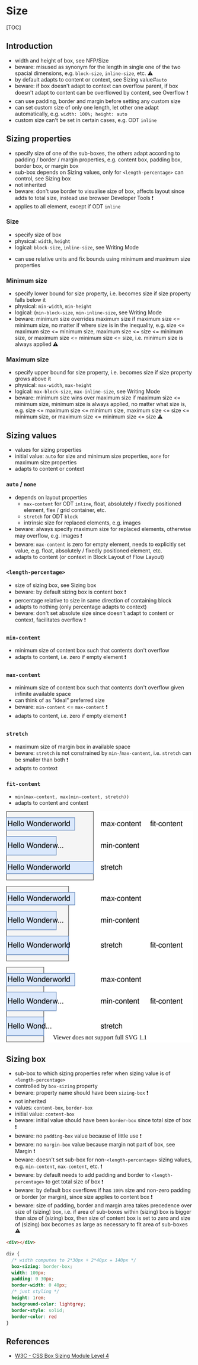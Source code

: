 # Size

[TOC]


<!-- ToDo: revisit once https://www.w3.org/TR/css-sizing-4 has been finished -->

<!-- ToDo: check ODT dependent things only valid in Flow Layout or also in other FCs like Flex ? e.g. auto value, ODT `inline` restrictions, etc. -->

<!-- ToDo: clarify values and initial value of min / max properties, e.g. auto min size resolves to 0 mostly, but to min-content in Flex Layout, and in one special case to min-content in Grid Layout -->

<!-- beware: minimum size `auto` value of grid item that is not a scroll container, spans at least one track in that axis whose min track sizing function is `auto` (i.e. if track sizing is `auto`, `minmax(auto,..)`, `<flex>`, `fit-content(..)`), and spans more than one track in that axis of which none are flexible, then it resolves to `min-content` (with some adjustments) instead of zero ⚠️ SEE https://drafts.csswg.org/css-grid/#min-size-auto -->

## Introduction

- width and height of box, see NFP/Size
- beware: misused as synonym for the length in single one of the two spacial dimensions, e.g. `block-size`, `inline-size`, etc. ⚠️
- by default adapts to content or context, see Sizing value#`auto`
- beware: if box doesn't adapt to context can overflow parent, if box doesn't adapt to content can be overflowed by content, see Overflow ❗️
- can use padding, border and margin before setting any custom size
- can set custom size of only one length, let other one adapt automatically, e.g. `width: 100%; height: auto`
- custom size can't be set in certain cases, e.g. ODT `inline`



## Sizing properties

- specify size of one of the sub-boxes, the others adapt according to padding / border / margin properties, e.g. content box, padding box, border box, or margin box
- sub-box depends on Sizing values, only for `<length-percentage>` can control, see Sizing box
- not inherited
- beware: don't use border to visualise size of box, affects layout since adds to total size, instead use browser Developer Tools ❗️
- applies to all element, except if ODT `inline`

### Size

- specify size of box
- physical: `width`, `height`
- logical: `block-size`, `inline-size`, see Writing Mode
<!-- ToDo: uncomment when size keyword is official, https://github.com/w3c/csswg-drafts/issues/820
- shorthand `size` for `width` and `height`
- beware: values have opposite order from shorthands `margin`, `padding`, `border-width`, `border-color`, `border-style`, etc. ❗️ -->
- can use relative units and fix bounds using minimum and maximum size properties

### Minimum size

- specify lower bound for size property, i.e. becomes size if size property falls below it
- physical: `min-width`, `min-height`
- logical: (`min-block-size`, `min-inline-size`, see Writing Mode
- beware: minimum size overrides maximum size if maximum size <= minimum size, no matter if where size is in the inequality, e.g. size <= maximum size <= minimum size, maximum size <= size <= minimum size, or maximum size <= minimum size <= size, i.e. minimum size is always applied ⚠️

### Maximum size

- specify upper bound for size property, i.e. becomes size if size property grows above it
- physical: `max-width`, `max-height`
- logical: `max-block-size`, `max-inline-size`, see Writing Mode
- beware: minimum size wins over maximum size if maximum size <= minimum size, minimum size is always applied, no matter what size is, e.g. size <= maximum size <= minimum size, maximum size <= size <= minimum size, or maximum size <= minimum size <= size ⚠️



## Sizing values

- values for sizing properties
- initial value: `auto` for size and minimum size properties, `none` for maximum size properties
- adapts to content or context

### `auto` / `none`

<!-- todo: assumes only width, not height ?!?! -->
- depends on layout properties
  - `max-content` for ODT `inline`, float, absolutely / fixedly positioned element, flex / grid container, etc.
  - `stretch` for ODT `block`
  - intrinsic size for replaced elements, e.g. images
- beware: always specify maximum size for replaced elements, otherwise may overflow, e.g. images ❗️
- beware: `max-content` is zero for empty element, needs to explicitly set value, e.g. float, absolutely / fixedly positioned element, etc.
- adapts to content (or context in Block Layout of Flow Layout)

### `<length-percentage>`

- size of sizing box, see Sizing box
- beware: by default sizing box is content box ❗️
- percentage relative to size in same direction of containing block
- adapts to nothing (only percentage adapts to context)
- beware: don't set absolute size since doesn't adapt to content or context, facilitates overflow ❗️

### `min-content`

- minimum size of content box such that contents don't overflow
- adapts to content, i.e. zero if empty element ❗️

### `max-content`

- minimum size of content box such that contents don't overflow given infinite available space
- can think of as "ideal" preferred size
- beware: `min-content` <= `max-content` ❗️
- adapts to content, i.e. zero if empty element ❗️

### `stretch`

- maximum size of margin box in available space
- beware: `stretch` is not constrained by `min-`/`max-content`, i.e. `stretch` can be smaller than both ❗️
- adapts to context

### `fit-content`

- `min(max-content, max(min-content, stretch))`
- adapts to content and context

![size of box for each size value for different amounts of available space](illustrations/sizeval.svg)



## Sizing box

- sub-box to which sizing properties refer when sizing value is of `<length-percentage>`
- controlled by `box-sizing` property
- beware: property name should have been `sizing-box` ❗️
- not inherited
- values: `content-box`, `border-box`
- initial value: `content-box`
- beware: initial value should have been `border-box` since total size of box ❗️
- beware: no `padding-box` value because of little use ❗️
- beware: no `margin-box` value because margin not part of box, see Margin ❗️
- beware: doesn't set sub-box for non-`<length-percentage>` sizing values, e.g. `min-content`, `max-content`, etc. ❗️
- beware: by default needs to add padding and border to `<length-percentage>` to get total size of box ❗️
- beware: by default box overflows if has `100%` size and non-zero padding or border (or margin), since size applies to content box ❗️
- beware: size of padding, border and margin area takes precedence over size of (sizing) box, i.e. if area of sub-boxes within (sizing) box is bigger than size of (sizing) box, then size of content box is set to zero and size of (sizing) box becomes as large as necessary to fit area of sub-boxes ⚠️

```html
<div></div>
```

```css
div {
  /* width computes to 2*30px + 2*40px = 140px */
  box-sizing: border-box;
  width: 100px;
  padding: 0 30px;
  border-width: 0 40px;
  /* just styling */
  height: 1rem;
  background-color: lightgrey;
  border-style: solid;
  border-color: red
}
```



## References

- [W3C - CSS Box Sizing Module Level 4](https://www.w3.org/TR/css-sizing-4/)